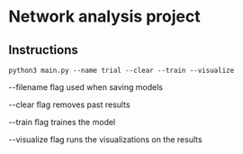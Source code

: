 # Network analysis project

## Instructions
```
python3 main.py --name trial --clear --train --visualize
```
--filename flag used when saving models

--clear flag removes past results

--train flag traines the model

--visualize flag runs the visualizations on the results